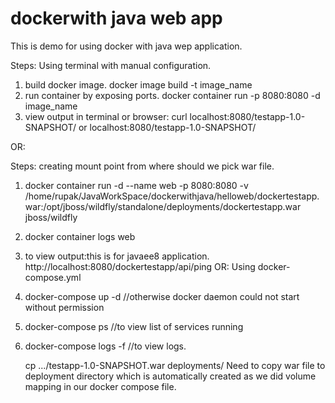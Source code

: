 # dockerwith java web app
This is demo for using docker with java wep application.

Steps: 
Using terminal with manual configuration. 
1. build docker image. 
	docker image build -t image_name
2. run container by exposing ports.
        docker container run -p 8080:8080 -d  image_name
3. view output in terminal or browser:
        curl localhost:8080/testapp-1.0-SNAPSHOT/ or
        localhost:8080/testapp-1.0-SNAPSHOT/
        
OR:
       
Steps:
   creating mount point from where should we pick war file.
1. docker container run -d --name web -p 8080:8080 -v /home/rupak/JavaWorkSpace/dockerwithjava/helloweb/dockertestapp.war:/opt/jboss/wildfly/standalone/deployments/dockertestapp.war jboss/wildfly
2. docker container logs web                
3. to view output:this is for javaee8 application.
        http://localhost:8080/dockertestapp/api/ping
OR:
Using docker-compose.yml
1. docker-compose up -d //otherwise docker daemon could not start without permission
2. docker-compose ps //to view list of services running
3. docker-compose logs -f //to view logs.
   
   cp .../testapp-1.0-SNAPSHOT.war deployments/
   Need to copy war file to deployment directory which is automatically created as we did
   volume mapping in our docker compose file. 
